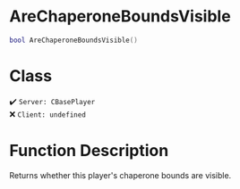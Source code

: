 # AreChaperoneBoundsVisible
```lua
bool AreChaperoneBoundsVisible()
```
# Class
✔️ `Server: CBasePlayer`  
❌ `Client: undefined`  

# Function Description
Returns whether this player's chaperone bounds are visible.
